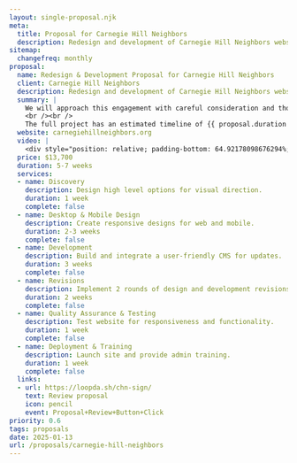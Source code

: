 ```yaml
---
layout: single-proposal.njk
meta:
  title: Proposal for Carnegie Hill Neighbors
  description: Redesign and development of Carnegie Hill Neighbors website with donation integration, walking tours, and event details.
sitemap:
  changefreq: monthly
proposal:
  name: Redesign & Development Proposal for Carnegie Hill Neighbors
  client: Carnegie Hill Neighbors
  description: Redesign and development of Carnegie Hill Neighbors website with donation integration, walking tours, and event details.
  summary: |
    We will approach this engagement with careful consideration and thoughtful execution, ensuring that every phase of the process is handled with precision and purpose. By following a structured timeline with clearly defined milestones, we will ensure progress remains aligned with your vision. The investment for this work can be found in <a href="{{ proposal.links[0].url }}" target="_blank" class="link plausible-event-name=Proposal+Sign+Link+Click">your proposal</a>. 
    <br /><br />
    The full project has an estimated timeline of {{ proposal.duration }} to deliver an effective outcome. Please feel free to read more <a href="/about" target="_blank" class="link plausible-event-name=Proposal+About+Link+Click">about us</a> or refer to our <a href="/faq" target="_blank" class="link plausible-event-name=Proposal+FAQ+Link+Click">commonly asked questions</a>.
  website: carnegiehillneighbors.org
  video: |
    <div style="position: relative; padding-bottom: 64.92178098676294%; height: 0;"><iframe src="https://www.loom.com/embed/fa9827b347fb4c7cbf490cd6aad0f630?sid=6a54c901-e49d-4bc5-8a22-e3e27cf345f8" frameborder="0" webkitallowfullscreen mozallowfullscreen allowfullscreen style="position: absolute; top: 0; left: 0; width: 100%; height: 100%;"></iframe></div>
  price: $13,700
  duration: 5-7 weeks
  services:
  - name: Discovery
    description: Design high level options for visual direction.
    duration: 1 week
    complete: false
  - name: Desktop & Mobile Design
    description: Create responsive designs for web and mobile.
    duration: 2-3 weeks
    complete: false
  - name: Development
    description: Build and integrate a user-friendly CMS for updates.
    duration: 3 weeks
    complete: false
  - name: Revisions
    description: Implement 2 rounds of design and development revisions.
    duration: 2 weeks
    complete: false
  - name: Quality Assurance & Testing
    description: Test website for responsiveness and functionality.
    duration: 1 week
    complete: false
  - name: Deployment & Training
    description: Launch site and provide admin training.
    duration: 1 week
    complete: false
  links: 
  - url: https://loopda.sh/chn-sign/
    text: Review proposal
    icon: pencil
    event: Proposal+Review+Button+Click
priority: 0.6
tags: proposals
date: 2025-01-13
url: /proposals/carnegie-hill-neighbors
---
```

